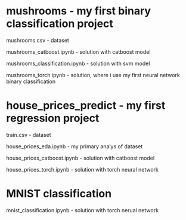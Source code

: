 # mushrooms - my first binary classification project

mushrooms.csv - dataset

mushrooms_catboost.ipynb - solution with catboost model

mushrooms_classification.ipynb - solution with svm model 

mushrooms_torch.ipynb - solution, where i use my first neural network binary classification



# house_prices_predict - my first regression project

train.csv - dataset

house_prices_eda.ipynb - my primary analys of dataset

house_prices_catboost.ipynb - solution with catboost model

house_prices_torch.ipynb - solution with torch neural network

# MNIST classification

mnist_classification.ipynb - solution with torch nerual network
